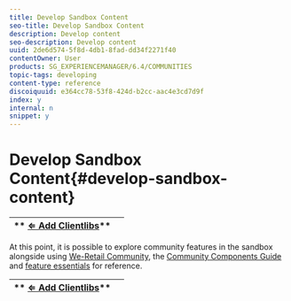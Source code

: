 ```yaml
---
title: Develop Sandbox Content
seo-title: Develop Sandbox Content
description: Develop content 
seo-description: Develop content 
uuid: 2de6d574-5f8d-4db1-8fad-dd34f2271f40
contentOwner: User
products: SG_EXPERIENCEMANAGER/6.4/COMMUNITIES
topic-tags: developing
content-type: reference
discoiquuid: e364cc78-53f8-424d-b2cc-aac4e3cd7d9f
index: y
internal: n
snippet: y
---
```


# Develop Sandbox Content{#develop-sandbox-content}

| ** [⇐ Add Clientlibs](../../communities/using/add-clientlibs.md)** |  |
|---|---|

At this point, it is possible to explore community features in the sandbox alongside using [We-Retail Community](../../sites/developing/using/we-retail.md), the [Community Components Guide](../../communities/using/components-guide.md) and [feature essentials](../../communities/using/essentials.md) for reference.

| ** [⇐ Add Clientlibs](../../communities/using/add-clientlibs.md)** |  |
|---|---|

